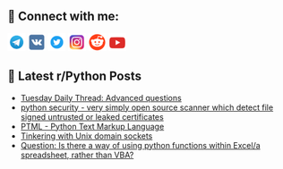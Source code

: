 ## 🔎 Connect with me:
[<img src="https://github.com/bullbesh/bullbesh/blob/main/images/Telegram.png" width="32" height="32" />](https://t.me/bullbesh)
[<img src="https://github.com/bullbesh/bullbesh/blob/main/images/VK.png" width="32" height="32" />](https://vk.com/bullbesh)
[<img src="https://github.com/bullbesh/bullbesh/blob/main/images/Twitter.png" width="32" height="32" />](https://twitter.com/bullbesh1)
[<img src="https://github.com/bullbesh/bullbesh/blob/main/images/Instagram.png" width="32" height="32" />](https://www.instagram.com/bullbesh)
[<img src="https://github.com/bullbesh/bullbesh/blob/main/images/Reddit.png" width="32" height="32" />](https://www.reddit.com/user/bullbesh)
[<img src="https://github.com/bullbesh/bullbesh/blob/main/images/YouTube.png" width="32" height="32" />](https://www.youtube.com/channel/UCtfjRs6uzgq5mfm8S06WTcg)

## 📕 Latest r/Python Posts
<!-- BLOG-POST-LIST:START -->
- [Tuesday Daily Thread: Advanced questions](https://www.reddit.com/r/Python/comments/11qqgwc/tuesday_daily_thread_advanced_questions/)
- [python security - very simply open source scanner which detect file signed untrusted or leaked certificates](https://www.reddit.com/r/Python/comments/11qq8ex/python_security_very_simply_open_source_scanner/)
- [PTML - Python Text Markup Language](https://www.reddit.com/r/Python/comments/11qpfw0/ptml_python_text_markup_language/)
- [Tinkering with Unix domain sockets](https://www.reddit.com/r/Python/comments/11qluiv/tinkering_with_unix_domain_sockets/)
- [Question: Is there a way of using python functions within Excel/a spreadsheet, rather than VBA?](https://www.reddit.com/r/Python/comments/11qjojt/question_is_there_a_way_of_using_python_functions/)
<!-- BLOG-POST-LIST:END -->
